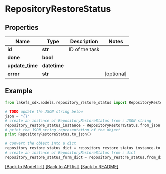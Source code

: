 # RepositoryRestoreStatus


## Properties

Name | Type | Description | Notes
------------ | ------------- | ------------- | -------------
**id** | **str** | ID of the task | 
**done** | **bool** |  | 
**update_time** | **datetime** |  | 
**error** | **str** |  | [optional] 

## Example

```python
from lakefs_sdk.models.repository_restore_status import RepositoryRestoreStatus

# TODO update the JSON string below
json = "{}"
# create an instance of RepositoryRestoreStatus from a JSON string
repository_restore_status_instance = RepositoryRestoreStatus.from_json(json)
# print the JSON string representation of the object
print RepositoryRestoreStatus.to_json()

# convert the object into a dict
repository_restore_status_dict = repository_restore_status_instance.to_dict()
# create an instance of RepositoryRestoreStatus from a dict
repository_restore_status_form_dict = repository_restore_status.from_dict(repository_restore_status_dict)
```
[[Back to Model list]](../README.md#documentation-for-models) [[Back to API list]](../README.md#documentation-for-api-endpoints) [[Back to README]](../README.md)


